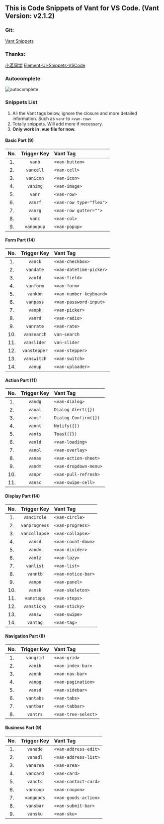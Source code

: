 <!--
 * @Description: Vant Snippets
 * @Author: fishku
 * @Date: 2019-08-12 08:44:25
 * @LastEditTime: 2019-08-14 15:33:33
 * @LastEditors: Please set LastEditors
 -->
## This is Code Snippets of Vant for VS Code. (Vant Version: v2.1.2)
### Git: 
[Vant Snippets](https://github.com/yhsy/vant-snippets) 

### Thanks: 
[小茗同学](http://blog.haoji.me/vscode-plugin-overview.html)
[Element-UI-Snippets-VSCode](https://github.com/snowffer/Element-UI-Snippets-VSCode)

### Autocomplete
![autocomplete](https://raw.githubusercontent.com/yhsy/vant-snippets/master/images/vant-auto1.gif)

### Snippets List
1. All the Vant tags below, ignore the closure and more detailed information. Such as `vanr` to `<van-row>`
2. Totally  snippets. Will add more if necessary.
3. **Only work in .vue file for now.**

#### Basic Part (9)
|  No.  | Trigger&nbsp;Key | Vant Tag                |
| :---: | :--------------: | :---------------------- |
|  1.   |      `vanb`      | `<van-button>`          |
|  2.   |    `vancell`     | `<van-cell>`            |
|  3.   |    `vanicon`     | `<van-icon>`            |
|  4.   |     `vanimg`     | `<van-image>`           |
|  5.   |      `vanr`      | `<van-row>`             |
|  6.   |     `vanrf`      | `<van-row type="flex">` |
|  7.   |     `vanrg`      | `<van-row gutter="">`   |
|  8.   |      `vanc`      | `<van-col>`             |
|  9.   |    `vanpopup`    | `<van-popup>`           |

#### Form Part (14)

|  No.  | Trigger&nbsp;Key | Vant Tag                |
| :---: | :--------------: | :---------------------- |
|  1.   |     `vanck`      | `<van-checkbox>`        |
|  2.   |    `vandate`     | `<van-datetime-picker>` |
|  3.   |     `vanfd`      | `<van-field>`           |
|  4.   |     `vanform`    | `<van-form>`            |
|  5.   |     `vankbn`     | `<van-number-keyboard>` |
|  6.   |     `vanpass`    | `<van-password-input>`  |
|  7.   |     `vanpk`      | `<van-picker>`          |
|  8.   |     `vanrd`      | `<van-radio>`           |
|  9.   |    `vanrate`     | `<van-rate>`            |
|  10.  |   `vansearch`    | `van-search`            |
|  11.  |   `vanslider`    | `van-slider`            |
|  12.  |   `vanstepper`   | `<van-stepper>`         |
|  13.  |   `vanswitch`    | `<van-switch>`          |
|  14.  |     `vanup`      | `<van-uploader>`        |


#### Action Part (11)

|  No.  | Trigger Key | Vant Tag              |
| :---: | :---------: | :-------------------- |
|  1.   |   `vandg`   | `<van-dialog>`        |
|  2.   |   `vanal`   | `Dialog Alert({})`    |
|  3.   |   `vancf`   | `Dialog Confirm({})`  |
|  4.   |   `vannt`   | `Notify({})`          |
|  5.   |   `vants`   | `Toast({})`           |
|  6.   |   `vanld`   | `<van-loading>`       |
|  7.   |   `vanol`   | `<van-overlay>`       |
|  8.   |   `vanas`   | `<van-action-sheet>`  |
|  9.   |   `vandm`   | `<van-dropdown-menu>` |
|  10.  |   `vanpr`   | `<van-pull-refresh>`  |
|  11.  |   `vansc`   | `<van-swipe-cell>`    |


#### Display Part (14)

|  No.  |  Trigger Key  | Vant Tag           |
| :---: | :-----------: | :----------------- |
|  1.   |  `vancircle`  | `<van-circle>`     |
|  2.   | `vanprogress` | `<van-progress>`   |
|  3.   | `vancollapse` | `<van-collapse>`   |
|  4.   |    `vancd`    | `<van-count-down>` |
|  5.   |    `vandv`    | `<van-divider>`    |
|  6.   |    `vanlz`    | `<van-lazy>`       |
|  7.   |   `vanlist`   | `<van-list>`       |
|  8.   |   `vanntb`    | `<van-notice-bar>` |
|  9.   |    `vanpn`    | `<van-panel>`      |
|  10.  |    `vansk`    | `<van-skeleton>`   |
|  11.  |  `vansteps`   | `<van-steps>`      |
|  12.  |  `vansticky`  | `<van-sticky>`     |
|  13.  |    `vansw`    | `<van-swipe>`      |
|  14.  |   `vantag`    | `<van-tag>`        |


#### Navigation Part (8)

|  No.  | Trigger Key | Vant Tag            |
| :---: | :---------: | :------------------ |
|  1.   |  `vangrid`  | `<van-grid>`        |
|  2.   |   `vanib`   | `<van-index-bar>`   |
|  3.   |   `vannb`   | `<van-nav-bar>`     |
|  4.   |   `vanpg`   | `<van-pagination>`  |
|  5.   |   `vansd`   | `<van-sidebar>`     |
|  6.   |  `vantabs`  | `<van-tabs>`        |
|  7.   |  `vantbar`  | `<van-tabbar>`      |
|  8.   |  `vantrs`   | `<van-tree-select>` |

#### Business Part (9)
|  No.  | Trigger Key | Vant Tag             |
| :---: | :---------: | :------------------- |
|  1.   |  `vanade`   | `<van-address-edit>` |
|  2.   |  `vanadl`   | `<van-address-list>` |
|  3.   |  `vanarea`  | `<van-area>`         |
|  4.   |  `vancard`  | `<van-card>`         |
|  5.   |  `vanctc`   | `<van-contact-card>` |
|  6.   |  `vancoup`  | `<van-coupon>`       |
|  7.   | `vangoods`  | `<van-goods-action>` |
|  8.   |  `vansbar`  | `<van-submit-bar>`   |
|  9.   |  `vansku`   | `<van-sku>`          |

